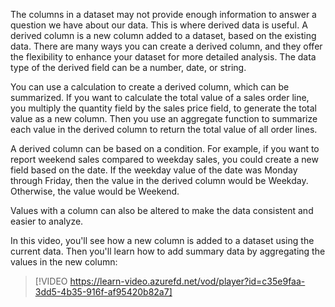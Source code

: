 The columns in a dataset may not provide enough information to answer a question we have about our data. This is where derived data is useful. A derived column is a new column added to a dataset, based on the existing data. There are many ways you can create a derived column, and they offer the flexibility to enhance your dataset for more detailed analysis. The data type of the derived field can be a number, date, or string.  

You can use a calculation to create a derived column, which can be summarized. If you want to calculate the total value of a sales order line, you multiply the quantity field by the sales price field, to generate the total value as a new column. Then you use an aggregate function to summarize each value in the derived column to return the total value of all order lines. 

A derived column can be based on a condition. For example, if you want to report weekend sales compared to weekday sales, you could create a new field based on the date. If the weekday value of the date was Monday through Friday, then the value in the derived column would be Weekday. Otherwise, the value would be Weekend.

Values with a column can also be altered to make the data consistent and easier to analyze.

In this video, you'll see how a new column is added to a dataset using the current data. Then you'll learn how to add summary data by aggregating the values in the new column:

> [!VIDEO https://learn-video.azurefd.net/vod/player?id=c35e9faa-3dd5-4b35-916f-af95420b82a7]
